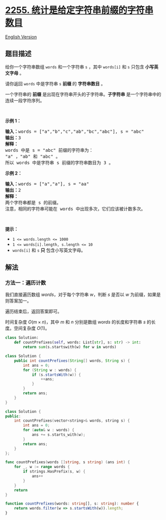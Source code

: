 # [2255. 统计是给定字符串前缀的字符串数目](https://leetcode.cn/problems/count-prefixes-of-a-given-string)

[English Version](/solution/2200-2299/2255.Count%20Prefixes%20of%20a%20Given%20String/README_EN.md)

<!-- tags:数组,字符串 -->

<!-- difficulty:简单 -->

## 题目描述

<!-- 这里写题目描述 -->

<p>给你一个字符串数组&nbsp;<code>words</code>&nbsp;和一个字符串&nbsp;<code>s</code>&nbsp;，其中&nbsp;<code>words[i]</code> 和&nbsp;<code>s</code>&nbsp;只包含 <strong>小写英文字母</strong>&nbsp;。</p>

<p>请你返回 <code>words</code>&nbsp;中是字符串 <code>s</code>&nbsp;<strong>前缀&nbsp;</strong>的 <strong>字符串数目</strong>&nbsp;。</p>

<p>一个字符串的 <strong>前缀</strong>&nbsp;是出现在字符串开头的子字符串。<strong>子字符串</strong>&nbsp;是一个字符串中的连续一段字符序列。</p>

<p>&nbsp;</p>

<p><strong>示例 1：</strong></p>

<pre><b>输入：</b>words = ["a","b","c","ab","bc","abc"], s = "abc"
<b>输出：</b>3
<strong>解释：</strong>
words 中是 s = "abc" 前缀的字符串为：
"a" ，"ab" 和 "abc" 。
所以 words 中是字符串 s 前缀的字符串数目为 3 。</pre>

<p><strong>示例 2：</strong></p>

<pre><b>输入：</b>words = ["a","a"], s = "aa"
<b>输出：</b>2
<strong>解释：
</strong>两个字符串都是 s 的前缀。
注意，相同的字符串可能在 words 中出现多次，它们应该被计数多次。</pre>

<p>&nbsp;</p>

<p><strong>提示：</strong></p>

<ul>
	<li><code>1 &lt;= words.length &lt;= 1000</code></li>
	<li><code>1 &lt;= words[i].length, s.length &lt;= 10</code></li>
	<li><code>words[i]</code> 和&nbsp;<code>s</code>&nbsp;<strong>只</strong>&nbsp;包含小写英文字母。</li>
</ul>

## 解法

### 方法一：遍历计数

我们直接遍历数组 $words$，对于每个字符串 $w$，判断 $s$ 是否以 $w$ 为前缀，如果是则答案加一。

遍历结束后，返回答案即可。

时间复杂度 $O(m \times n)$，其中 $m$ 和 $n$ 分别是数组 $words$ 的长度和字符串 $s$ 的长度。空间复杂度 $O(1)$。

<!-- tabs:start -->

```python
class Solution:
    def countPrefixes(self, words: List[str], s: str) -> int:
        return sum(s.startswith(w) for w in words)
```

```java
class Solution {
    public int countPrefixes(String[] words, String s) {
        int ans = 0;
        for (String w : words) {
            if (s.startsWith(w)) {
                ++ans;
            }
        }
        return ans;
    }
}
```

```cpp
class Solution {
public:
    int countPrefixes(vector<string>& words, string s) {
        int ans = 0;
        for (auto& w : words) {
            ans += s.starts_with(w);
        }
        return ans;
    }
};
```

```go
func countPrefixes(words []string, s string) (ans int) {
	for _, w := range words {
		if strings.HasPrefix(s, w) {
			ans++
		}
	}
	return
}
```

```ts
function countPrefixes(words: string[], s: string): number {
    return words.filter(w => s.startsWith(w)).length;
}
```

<!-- tabs:end -->

<!-- end -->
